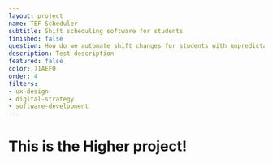 ```yaml
---
layout: project
name: TEF Scheduler
subtitle: Shift scheduling software for students
finished: false
question: How do we automate shift changes for students with unpredictable schedules?
description: Test description
featured: false
color: 71AEF0
order: 4
filters:
- ux-design
- digital-strategy
- software-development
---
```


<h1>This is the Higher project!</h1>